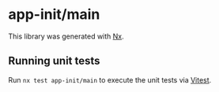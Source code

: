 # app-init/main

This library was generated with [Nx](https://nx.dev).

## Running unit tests

Run `nx test app-init/main` to execute the unit tests via [Vitest](https://vitest.dev/).
